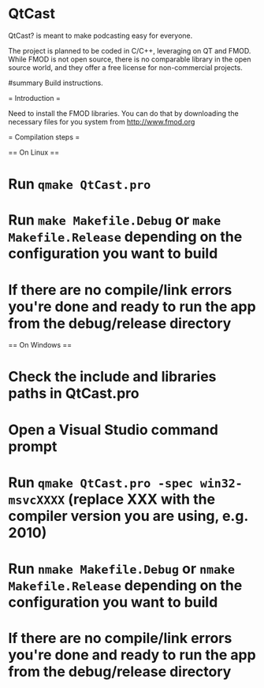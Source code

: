 # QtCast

QtCast? is meant to make podcasting easy for everyone.

The project is planned to be coded in C/C++, leveraging on QT and FMOD. While FMOD is not open source, there is no comparable library in the open source world, and they offer a free license for non-commercial projects.

#summary Build instructions.

= Introduction =

Need to install the FMOD libraries. You can do that by downloading the necessary files for you system from http://www.fmod.org

= Compilation steps =

== On Linux ==

  # Run `qmake QtCast.pro`
  # Run `make Makefile.Debug` or `make Makefile.Release` depending on the configuration you want to build
  # If there are no compile/link errors you're done and ready to run the app from the debug/release directory
  
== On Windows ==

  # Check the include and libraries paths in QtCast.pro
  # Open a Visual Studio command prompt
  # Run `qmake QtCast.pro -spec win32-msvcXXXX` (replace XXX with the compiler version you are using, e.g. 2010)
  # Run `nmake Makefile.Debug` or `nmake Makefile.Release` depending on the configuration you want to build
  # If there are no compile/link errors you're done and ready to run the app from the debug/release directory
